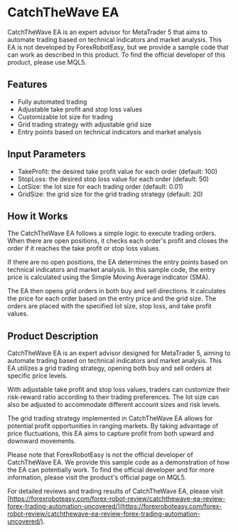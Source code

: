 # CatchTheWave EA

CatchTheWave EA is an expert advisor for MetaTrader 5 that aims to automate trading based on technical indicators and market analysis. This EA is not developed by ForexRobotEasy, but we provide a sample code that can work as described in this product. To find the official developer of this product, please use MQL5.

## Features
- Fully automated trading
- Adjustable take profit and stop loss values
- Customizable lot size for trading
- Grid trading strategy with adjustable grid size
- Entry points based on technical indicators and market analysis

## Input Parameters
- TakeProfit: the desired take profit value for each order (default: 100)
- StopLoss: the desired stop loss value for each order (default: 50)
- LotSize: the lot size for each trading order (default: 0.01)
- GridSize: the grid size for the grid trading strategy (default: 20)

## How it Works
The CatchTheWave EA follows a simple logic to execute trading orders. When there are open positions, it checks each order's profit and closes the order if it reaches the take profit or stop loss values.

If there are no open positions, the EA determines the entry points based on technical indicators and market analysis. In this sample code, the entry price is calculated using the Simple Moving Average indicator (SMA).

The EA then opens grid orders in both buy and sell directions. It calculates the price for each order based on the entry price and the grid size. The orders are placed with the specified lot size, stop loss, and take profit values.

## Product Description
CatchTheWave EA is an expert advisor designed for MetaTrader 5, aiming to automate trading based on technical indicators and market analysis. This EA utilizes a grid trading strategy, opening both buy and sell orders at specific price levels.

With adjustable take profit and stop loss values, traders can customize their risk-reward ratio according to their trading preferences. The lot size can also be adjusted to accommodate different account sizes and risk levels.

The grid trading strategy implemented in CatchTheWave EA allows for potential profit opportunities in ranging markets. By taking advantage of price fluctuations, this EA aims to capture profit from both upward and downward movements.

Please note that ForexRobotEasy is not the official developer of CatchTheWave EA. We provide this sample code as a demonstration of how the EA can potentially work. To find the official developer and for more information, please visit the product's official page on MQL5.

For detailed reviews and trading results of CatchTheWave EA, please visit [https://forexroboteasy.com/forex-robot-review/catchthewave-ea-review-forex-trading-automation-uncovered/](https://forexroboteasy.com/forex-robot-review/catchthewave-ea-review-forex-trading-automation-uncovered/).
